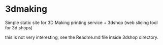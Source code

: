 3dmaking
========

Simple static site for 3D Making printing service + 3dshop (web slicing tool for 3d shops)


this is not very interesting, see the Readme.md file inside 3dshop directory.
